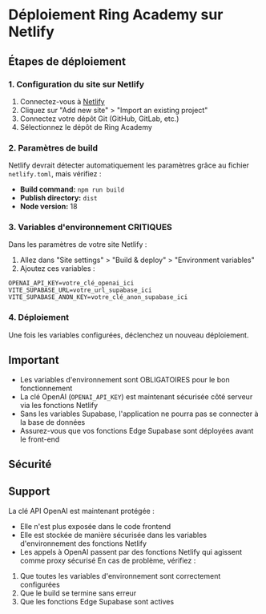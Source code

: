 # Déploiement Ring Academy sur Netlify

## Étapes de déploiement

### 1. Configuration du site sur Netlify

1. Connectez-vous à [Netlify](https://netlify.com)
2. Cliquez sur "Add new site" > "Import an existing project"
3. Connectez votre dépôt Git (GitHub, GitLab, etc.)
4. Sélectionnez le dépôt de Ring Academy

### 2. Paramètres de build

Netlify devrait détecter automatiquement les paramètres grâce au fichier `netlify.toml`, mais vérifiez :

- **Build command:** `npm run build`
- **Publish directory:** `dist`
- **Node version:** 18

### 3. Variables d'environnement CRITIQUES

Dans les paramètres de votre site Netlify :
1. Allez dans "Site settings" > "Build & deploy" > "Environment variables"
2. Ajoutez ces variables :

```
OPENAI_API_KEY=votre_clé_openai_ici
VITE_SUPABASE_URL=votre_url_supabase_ici
VITE_SUPABASE_ANON_KEY=votre_clé_anon_supabase_ici
```

### 4. Déploiement

Une fois les variables configurées, déclenchez un nouveau déploiement.

## Important

- Les variables d'environnement sont OBLIGATOIRES pour le bon fonctionnement
- La clé OpenAI (`OPENAI_API_KEY`) est maintenant sécurisée côté serveur via les fonctions Netlify
- Sans les variables Supabase, l'application ne pourra pas se connecter à la base de données
- Assurez-vous que vos fonctions Edge Supabase sont déployées avant le front-end

## Sécurité
## Support

La clé API OpenAI est maintenant protégée :
- Elle n'est plus exposée dans le code frontend
- Elle est stockée de manière sécurisée dans les variables d'environnement des fonctions Netlify
- Les appels à OpenAI passent par des fonctions Netlify qui agissent comme proxy sécurisé
En cas de problème, vérifiez :
1. Que toutes les variables d'environnement sont correctement configurées
2. Que le build se termine sans erreur
3. Que les fonctions Edge Supabase sont actives